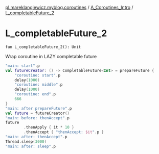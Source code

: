[pl.mareklangiewicz.myblog.coroutines](../index.md) / [A_Coroutines_Intro](index.md) / [L_completableFuture_2](.)

# L_completableFuture_2

`fun L_completableFuture_2(): Unit`

Wrap coroutine in LAZY completable future

``` kotlin
"main: start".p
val futureCreator: () -> CompletableFuture<Int> = prepareFuture {
    "coroutine: start".p
    delay(1000)
    "coroutine: middle".p
    delay(1000)
    "coroutine: end".p
    666
}
"main: after prepareFuture".p
val future = futureCreator()
"main: before: thenAccept".p
future
        .thenApply { it * 10 }
        .thenAccept { "thenAccept: $it".p }
"main: after: thenAccept".p
Thread.sleep(3000)
"main: after: sleep".p
```

